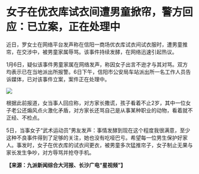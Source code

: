 # 女子在优衣库试衣间遭男童掀帘，警方回应：已立案，正在处理中

近日，罗女士在网络平台发声称在信阳一商场优衣库试衣间试衣服时，遭男童推帘，在交涉中，被男童家属辱骂。该事件持续发酵，在网络迅速引起热议。

1月6日，疑似该事件男童家属在网络发声，称因女子出言不逊才与其对骂。双方均表示已在当地派出所报警。6日下午，信阳市公安局车站派出所一名工作人员告诉媒体，已对该事件立案，案件正在处理中。

![](https://inews.gtimg.com/newsapp_bt/0/15597531959/1000)

根据此前报道，女当事人回应称，对方家长撒谎，孩子看着不止2岁，其中一位女子老公还煽风点火激化矛盾，对方家长还骂自己是从事某种职业的动物，看着就不正经、不检点。

5日，当事女子“武术运动员”男友发声：事情发酵到现在这个程度我很满意，至少这种不良事件得到了足够的关注，她也没有吃哑巴亏。希望每一位男生保护好家人。事发时，女子在优衣库的试衣间更衣，被男童多次猛推帘子，女子制止无果与家长发生争吵，对方辱骂并抢夺手机。

**【来源：九派新闻综合大河报、长沙广电“星视频”】**

